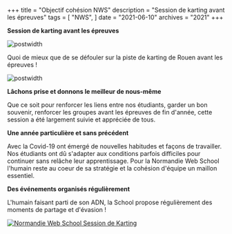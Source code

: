+++
title = "Objectif cohésion NWS"
description = "Session de karting avant les épreuves"
tags = [
    "NWS",
]
date = "2021-06-10"
archives = "2021"
+++

**Session de karting avant les épreuves**

![postwidth](/uploads/post/Groupe_karting.png)

Quoi de mieux que de se défouler sur la piste de karting de Rouen avant les épreuves ! 

<!--more-->

![postwidth](/uploads/post/Karts.png)

**Lâchons prise et donnons le meilleur de nous-même**

Que ce soit pour renforcer les liens entre nos étudiants, garder un bon souvenir,
renforcer les groupes avant les épreuves de fin d'année, cette session a été largement suivie et appréciée de tous.

**Une année particulière et sans précédent**

Avec la Covid-19 ont émergé de nouvelles habitudes et façons de travailler.
Nos étudiants ont dû s'adapter aux conditions parfois difficiles pour continuer sans relâche leur apprentissage.
Pour la Normandie Web School l'humain reste au coeur de sa stratégie et la cohésion d'équipe un maillon essentiel.

**Des événements organisés régulièrement**

L'humain faisant parti de son ADN, la School propose régulièrement des moments de partage et d'évasion !

[![Normandie Web School Session de Karting](/uploads/post/Karts_Video.png)](https://youtu.be/nqhukW8H5y4 "Normandie Web School Session de Karting")
